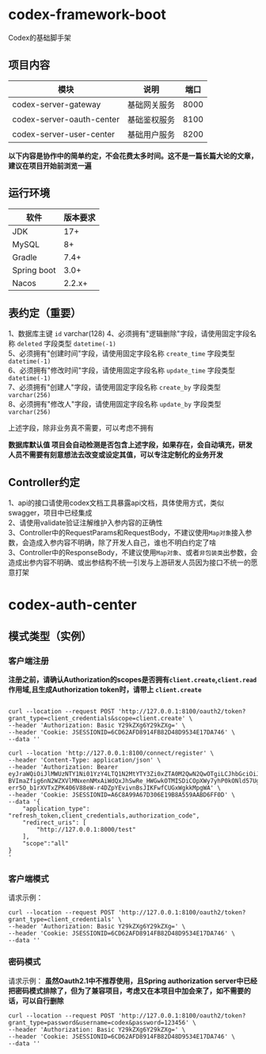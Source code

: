 # codex-framework-boot

Codex的基础脚手架

## 项目内容
| 模块                        | 说明     | 端口     |
|---------------------------|--------|--------|
| codex-server-gateway      | 基础网关服务 | 8000 |
| codex-server-oauth-center | 基础鉴权服务 | 8100 |
| codex-server-user-center  | 基础用户服务 | 8200 |

**以下内容是协作中的简单约定，不会花费太多时间。这不是一篇长篇大论的文章，建议在项目开始前浏览一遍**

## 运行环境
| 软件          | 版本要求   |
|-------------|--------|
| JDK         | 17+    |
| MySQL       | 8+     |
| Gradle      | 7.4+   |
| Spring boot | 3.0+   |
| Nacos       | 2.2.x+ |


## 表约定（重要）

1、数据库主键 `id` varchar(128)
4、必须拥有"逻辑删除"字段，请使用固定字段名称 `deleted` 字段类型 `datetime(-1)`  
5、必须拥有"创建时间"字段，请使用固定字段名称 `create_time` 字段类型 `datetime(-1)`  
6、必须拥有"修改时间"字段，请使用固定字段名称 `update_time` 字段类型 `datetime(-1)`  
7、必须拥有"创建人"字段，请使用固定字段名称 `create_by` 字段类型 `varchar(256)`  
8、必须拥有"修改人"字段，请使用固定字段名称 `update_by` 字段类型 `varchar(256)`

上述字段，除非业务真不需要，可以考虑不拥有

**数据库默认值
项目会自动检测是否包含上述字段，如果存在，会自动填充，研发人员不需要有刻意想法去改变或设定其值，可以专注定制化的业务开发**

## Controller约定
1、api的接口请使用codex文档工具暴露api文档，具体使用方式，类似swagger，项目中已经集成  
2、请使用validate验证注解维护入参内容的正确性  
3、Controller中的RequestParams和RequestBody，不建议使用`Map对象`接入参数，会造成入参内容不明确，除了开发人自己，谁也不明白约定了啥  
3、Controller中的ResponseBody，不建议使用`Map对象`、或者`非包装类`出参数，会造成出参内容不明确、或出参结构不统一引发与上游研发人员因为接口不统一的愿意打架


# codex-auth-center

## 模式类型（实例）


### 客户端注册

**注册之前，请确认Authorization的scopes是否拥有`client.create`,`client.read`作用域,且生成Authorization token时，请带上 `client.create`**
```shell

curl --location --request POST 'http://127.0.0.1:8100/oauth2/token?grant_type=client_credentials&scope=client.create' \
--header 'Authorization: Basic Y29kZXg6Y29kZXg=' \
--header 'Cookie: JSESSIONID=6CD62AFD8914FB82D48D9534E17DA746' \
--data ''

curl --location 'http://127.0.0.1:8100/connect/register' \
--header 'Content-Type: application/json' \
--header 'Authorization: Bearer eyJraWQiOiJlMWUzNTY1Ni01YzY4LTQ1N2MtYTY3Zi0xZTA0M2QwN2QwOTgiLCJhbGciOiJSUzI1NiJ9.eyJzdWIiOiJjb2RleCIsImF1ZCI6ImNvZGV4IiwibmJmIjoxNjgyNDA0NDczLCJzY29wZSI6WyJjbGllbnQuY3JlYXRlIl0sImlzcyI6Imh0dHA6Ly8xMjcuMC4wLjE6ODEwMCIsImV4cCI6MTY4MjQwNDc3MywiaWF0IjoxNjgyNDA0NDczfQ.CEJpHjsAGGNhF91rk04BsWTVZ0AzV9E5MUUMl1IBXWr1xkwiBcD1eDEw5wu4ce77LStWr6wFNnwv7EC4-BVImaZfig6nN2WZXVlMNxenNMxAiWdQxJhSwRe_HWGwkOTMISDiCOpXWy7yhP0kONld57UgghlhnOg8Pf2VBCYmHXgYVX2GnzvtLlk_Qp45bDPBVGtF4j3G3E5wFVr69aNQYkUX9ltak0box_csh9pdIen6Ko4idA_jERJooQwX71UBXFdyM76HtkHfM2mlPqSWYdgmD6lV-err5O_b1rXVTxZPK406V88eW-r4DZpYEvivnBsJIKFwfCUGxWgkkMpgWA' \
--header 'Cookie: JSESSIONID=A6C8A99A67D306E19B8A559AABD6FF0D' \
--data '{
    "application_type": "refresh_token,client_credentials,authorization_code",
    "redirect_uris": [
        "http://127.0.0.1:8000/test"
    ],
    "scope":"all"
}
'
```

### 客户端模式

请求示例：

```shell
curl --location --request POST 'http://127.0.0.1:8100/oauth2/token?grant_type=client_credentials' \
--header 'Authorization: Basic Y29kZXg6Y29kZXg=' \
--header 'Cookie: JSESSIONID=6CD62AFD8914FB82D48D9534E17DA746' \
--data ''
```

### 密码模式

请求示例：
**虽然Oauth2.1中不推荐使用，且Spring authorization server中已经把密码模式排除了，但为了兼容项目，考虑又在本项目中加会来了，如不需要的话，可以自行删除**
```shell
curl --location --request POST 'http://127.0.0.1:8100/oauth2/token?grant_type=password&username=codex&password=123456' \
--header 'Authorization: Basic Y29kZXg6Y29kZXg=' \
--header 'Cookie: JSESSIONID=6CD62AFD8914FB82D48D9534E17DA746' \
--data ''
```





